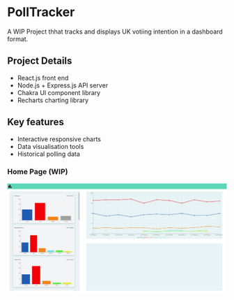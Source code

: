 # PollTracker

A WIP Project thhat tracks and displays UK votiing intention in a dashboard format.

## Project Details
- React.js front end 
- Node.js + Express.js API server
- Chakra UI component library
- Recharts charting library 

## Key features
- Interactive responsive charts
- Data visualisation tools 
- Historical polling data 

### Home Page (WIP)
![Home](https://github.com/Bailym/PollTracker/blob/main/images/Home.png?raw=true)
